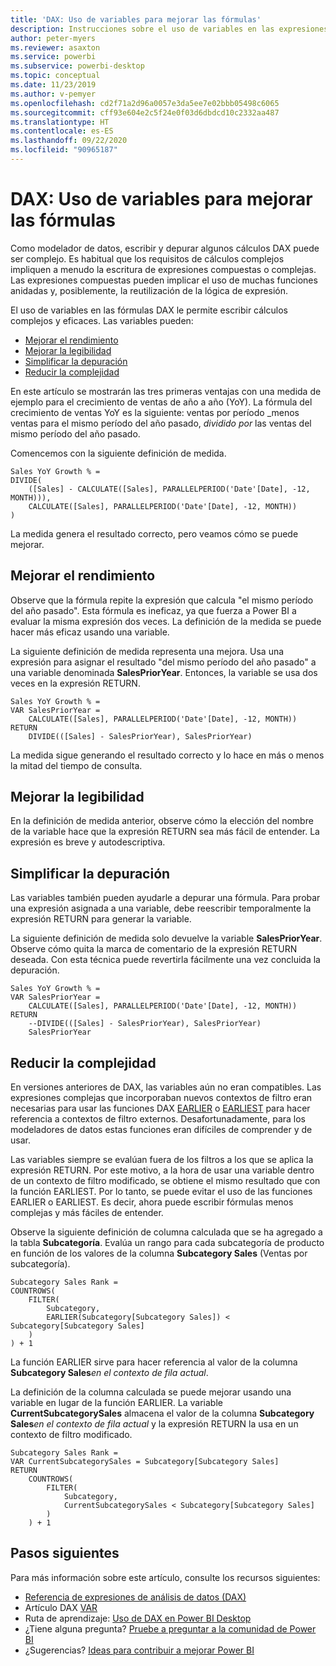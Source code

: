 ```yaml
---
title: 'DAX: Uso de variables para mejorar las fórmulas'
description: Instrucciones sobre el uso de variables en las expresiones DAX.
author: peter-myers
ms.reviewer: asaxton
ms.service: powerbi
ms.subservice: powerbi-desktop
ms.topic: conceptual
ms.date: 11/23/2019
ms.author: v-pemyer
ms.openlocfilehash: cd2f71a2d96a0057e3da5ee7e02bbb05498c6065
ms.sourcegitcommit: cff93e604e2c5f24e0f03d6dbdcd10c2332aa487
ms.translationtype: HT
ms.contentlocale: es-ES
ms.lasthandoff: 09/22/2020
ms.locfileid: "90965187"
---
```

# <a name="dax-use-variables-to-improve-your-formulas"></a>DAX: Uso de variables para mejorar las fórmulas

Como modelador de datos, escribir y depurar algunos cálculos DAX puede ser complejo. Es habitual que los requisitos de cálculos complejos impliquen a menudo la escritura de expresiones compuestas o complejas. Las expresiones compuestas pueden implicar el uso de muchas funciones anidadas y, posiblemente, la reutilización de la lógica de expresión.

El uso de variables en las fórmulas DAX le permite escribir cálculos complejos y eficaces. Las variables pueden:

- [Mejorar el rendimiento](#improve-performance)
- [Mejorar la legibilidad](#improve-readability)
- [Simplificar la depuración](#simplify-debugging)
- [Reducir la complejidad](#reduce-complexity)

En este artículo se mostrarán las tres primeras ventajas con una medida de ejemplo para el crecimiento de ventas de año a año (YoY). La fórmula del crecimiento de ventas YoY es la siguiente: ventas por período _menos ventas para el mismo período del año pasado, _dividido por_ las ventas del mismo período del año pasado.

Comencemos con la siguiente definición de medida.

```dax
Sales YoY Growth % =
DIVIDE(
    ([Sales] - CALCULATE([Sales], PARALLELPERIOD('Date'[Date], -12, MONTH))),
    CALCULATE([Sales], PARALLELPERIOD('Date'[Date], -12, MONTH))
)
```

La medida genera el resultado correcto, pero veamos cómo se puede mejorar.

## <a name="improve-performance"></a>Mejorar el rendimiento

Observe que la fórmula repite la expresión que calcula "el mismo período del año pasado". Esta fórmula es ineficaz, ya que fuerza a Power BI a evaluar la misma expresión dos veces. La definición de la medida se puede hacer más eficaz usando una variable.

La siguiente definición de medida representa una mejora. Usa una expresión para asignar el resultado "del mismo período del año pasado" a una variable denominada **SalesPriorYear**. Entonces, la variable se usa dos veces en la expresión RETURN.

```dax
Sales YoY Growth % =
VAR SalesPriorYear =
    CALCULATE([Sales], PARALLELPERIOD('Date'[Date], -12, MONTH))
RETURN
    DIVIDE(([Sales] - SalesPriorYear), SalesPriorYear)
```

La medida sigue generando el resultado correcto y lo hace en más o menos la mitad del tiempo de consulta.

## <a name="improve-readability"></a>Mejorar la legibilidad

En la definición de medida anterior, observe cómo la elección del nombre de la variable hace que la expresión RETURN sea más fácil de entender. La expresión es breve y autodescriptiva.

## <a name="simplify-debugging"></a>Simplificar la depuración

Las variables también pueden ayudarle a depurar una fórmula. Para probar una expresión asignada a una variable, debe reescribir temporalmente la expresión RETURN para generar la variable.

La siguiente definición de medida solo devuelve la variable **SalesPriorYear**. Observe cómo quita la marca de comentario de la expresión RETURN deseada. Con esta técnica puede revertirla fácilmente una vez concluida la depuración.

```dax
Sales YoY Growth % =
VAR SalesPriorYear =
    CALCULATE([Sales], PARALLELPERIOD('Date'[Date], -12, MONTH))
RETURN
    --DIVIDE(([Sales] - SalesPriorYear), SalesPriorYear)
    SalesPriorYear
```

## <a name="reduce-complexity"></a>Reducir la complejidad

En versiones anteriores de DAX, las variables aún no eran compatibles. Las expresiones complejas que incorporaban nuevos contextos de filtro eran necesarias para usar las funciones DAX [EARLIER](/dax/earlier-function-dax) o [EARLIEST](/dax/earliest-function-dax) para hacer referencia a contextos de filtro externos. Desafortunadamente, para los modeladores de datos estas funciones eran difíciles de comprender y de usar.

Las variables siempre se evalúan fuera de los filtros a los que se aplica la expresión RETURN. Por este motivo, a la hora de usar una variable dentro de un contexto de filtro modificado, se obtiene el mismo resultado que con la función EARLIEST. Por lo tanto, se puede evitar el uso de las funciones EARLIER o EARLIEST. Es decir, ahora puede escribir fórmulas menos complejas y más fáciles de entender.

Observe la siguiente definición de columna calculada que se ha agregado a la tabla **Subcategoría**. Evalúa un rango para cada subcategoría de producto en función de los valores de la columna **Subcategory Sales** (Ventas por subcategoría).

```dax
Subcategory Sales Rank =
COUNTROWS(
    FILTER(
        Subcategory,
        EARLIER(Subcategory[Subcategory Sales]) < Subcategory[Subcategory Sales]
    )
) + 1
```

La función EARLIER sirve para hacer referencia al valor de la columna **Subcategory Sales**_en el contexto de fila actual_.

La definición de la columna calculada se puede mejorar usando una variable en lugar de la función EARLIER. La variable **CurrentSubcategorySales** almacena el valor de la columna **Subcategory Sales**_en el contexto de fila actual_ y la expresión RETURN la usa en un contexto de filtro modificado.

```dax
Subcategory Sales Rank =
VAR CurrentSubcategorySales = Subcategory[Subcategory Sales]
RETURN
    COUNTROWS(
        FILTER(
            Subcategory,
            CurrentSubcategorySales < Subcategory[Subcategory Sales]
        )
    ) + 1
```

## <a name="next-steps"></a>Pasos siguientes

Para más información sobre este artículo, consulte los recursos siguientes:

- [Referencia de expresiones de análisis de datos (DAX)](/dax/)
- Artículo DAX [VAR](/dax/var-dax)
- Ruta de aprendizaje: [Uso de DAX en Power BI Desktop](/learn/paths/dax-power-bi/)
- ¿Tiene alguna pregunta? [Pruebe a preguntar a la comunidad de Power BI](https://community.powerbi.com/)
- ¿Sugerencias? [Ideas para contribuir a mejorar Power BI](https://ideas.powerbi.com)